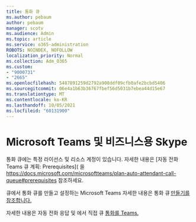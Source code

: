```yaml
---
title: 통화 큐
ms.author: pebaum
author: pebaum
manager: scotv
ms.audience: Admin
ms.topic: article
ms.service: o365-administration
ROBOTS: NOINDEX, NOFOLLOW
localization_priority: Normal
ms.collection: Adm_O365
ms.custom:
- "9000731"
- "2665"
ms.openlocfilehash: 5487891259d2792a908ddf09cfb0afe2bcbd5406
ms.sourcegitcommit: 06e4a1b63b36767fbef56d5031b7ebea44d15e67
ms.translationtype: MT
ms.contentlocale: ko-KR
ms.lasthandoff: 10/05/2021
ms.locfileid: "60131900"
---
```

# <a name="call-queues-in-microsoft-teams-and-skype-for-business"></a>Microsoft Teams 및 비즈니스용 Skype 

통화 큐에는 특정 라이선스 및 리소스 계정이 있습니다. 자세한 내용은 [자동 전화 Teams 큐 계획: Prerequisites]( 을 https://docs.microsoft.com/microsoftteams/plan-auto-attendant-call-queue#prerequisites 참조하세요. 

큐에서 통화 큐를 만들고 설정하는 Microsoft Teams 자세한 내용은 통화 큐 [만들기를 참조합니다.](https://docs.microsoft.com/microsoftteams/create-a-phone-system-call-queue) 

자세한 내용은 자동 전화 응답 및 에서 직접 큐 [통화를 Teams.](https://docs.microsoft.com/microsoftteams/answer-auto-attendant-and-call-queue-calls) 